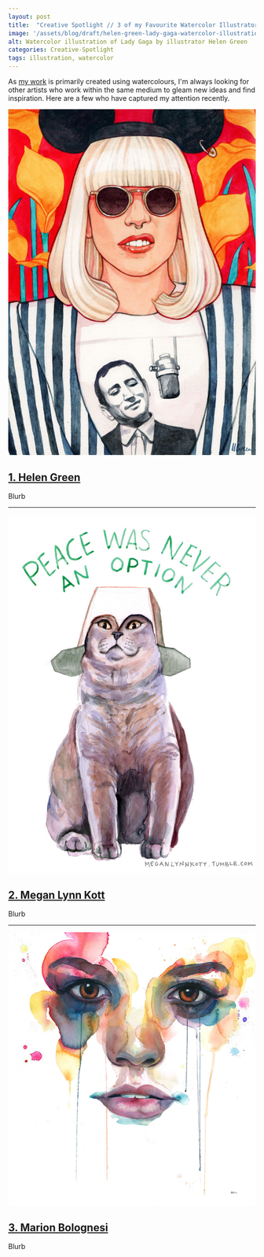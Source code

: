 ```yaml
---
layout: post
title:  "Creative Spotlight // 3 of my Favourite Watercolor Illustrators"
image: '/assets/blog/draft/helen-green-lady-gaga-watercolor-illustration.jpg'
alt: Watercolor illustration of Lady Gaga by illustrator Helen Green
categories: Creative-Spotlight
tags: illustration, watercolor
---
```


<p class="intro">As <a href="" title="">my work</a> is primarily created using watercolours, I'm always looking for other artists who work within the same medium to gleam new ideas and find inspiration. Here are a few who have captured my attention recently.</p>

![Watercolor illustration of Lady Gaga by illustrator / artist Helen Green](/assets/blog/draft/helen-green-lady-gaga-watercolor-illustration.jpg "Watercolor illustration of Lady Gaga by illustrator Helen Green")

[1. Helen Green](http://helengreenillustration.com)
---
Blurb

* * *

![Watercolor illustration of a blue British Shorthair cat by illustrator / artist Megan Lynn Kott](/assets/blog/draft/megan-lynn-kott-cat-watercolor-illustration.jpg "Watercolor illustration of a blue British Shorthair cat by illustrator / artist Megan Lynn Kott")

[2. Megan Lynn Kott](http://meganlynnkott.myshopify.com)
---
Blurb

* * *

![Watercolor illustration of a woman's face by illustrator / artist Marion Bolognesi](/assets/blog/draft/marion-bolognesi-female-portrait-watercolor-illustration.jpg "TITLE")

[3. Marion Bolognesi](http://www.marion-b.com)
---
Blurb
